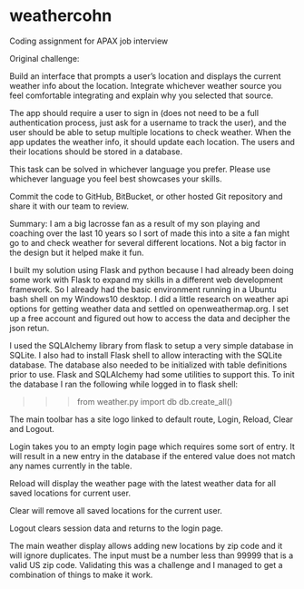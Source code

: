 # weathercohn
Coding assignment for APAX job interview

Original challenge:

Build an interface that prompts a user’s location and displays the current weather info about the location. Integrate whichever weather source you feel comfortable integrating and explain why you selected that source.

The app should require a user to sign in (does not need to be a full authentication process, just ask for a username to track the user), and the user should be able to setup multiple locations to check weather. When the app updates the weather info, it should update each location. The users and their locations should be stored in a database.

This task can be solved in whichever language you prefer. Please use whichever language you feel best showcases your skills.

Commit the code to GitHub, BitBucket, or other hosted Git repository and share it with our team to review.

Summary:
I am a big lacrosse fan as a result of my son playing and coaching over the last 10 years so I sort of made this into a site a fan might go to and check weather for several different locations. Not a big factor in the design but it helped make it fun.

I built my solution using Flask and python because I had already been doing some work with Flask to expand my skills in a different web development framework. So I already had the basic environment running in a Ubuntu bash shell on my Windows10 desktop. I did a little research on weather api options for getting weather data and settled on openweathermap.org. I set up a free account and figured out how to access the data and decipher the json retun.

I used the SQLAlchemy library from flask to setup a very simple database in SQLite. I also had to install Flask shell to allow interacting with the SQLite database. The database also needed to be initialized with table definitions prior to use.  Flask and SQLAlchemy had some utilities to support this. To init the database I ran the following while logged in to flask shell:
>>>from weather.py import db
>>>db.create_all()

The main toolbar has a site logo linked to default route, Login, Reload, Clear and Logout.

Login takes you to an empty login page which requires some sort of entry. It will result in a new entry in the database if the entered value does not match any names currently in the table.

Reload will display the weather page with the latest weather data for all saved locations for current user.

Clear will remove all saved locations for the current user.

Logout clears session data and returns to the login page.

The main weather display allows adding new locations by zip code and it will ignore duplicates. The input must be a number less than 99999 that is a valid US zip code. Validating this was a challenge and I managed to get a combination of things to make it work.




